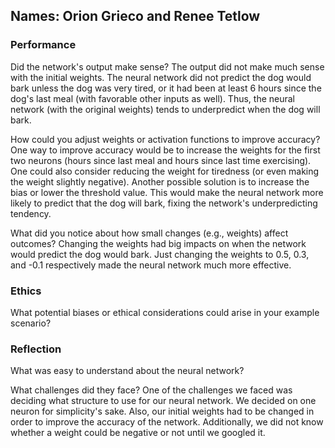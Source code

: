 ## Names: Orion Grieco and Renee Tetlow

### Performance

Did the network's output make sense?
The output did not make much sense with the initial weights. The neural network did not predict the dog would bark unless the dog was very tired, or it had been at 
least 6 hours since the dog's last meal (with favorable other inputs as well). Thus, the neural network (with the original weights) tends to underpredict when the 
dog will bark.

How could you adjust weights or activation functions to improve accuracy?
One way to improve accuracy would be to increase the weights for the first two neurons (hours since last meal and hours since last time exercising). One could also 
consider reducing the weight for tiredness (or even making the weight slightly negative). Another possible solution is to increase the bias or lower the threshold 
value. This would make the neural network more likely to predict that the dog will bark, fixing the network's underpredicting tendency.

What did you notice about how small changes (e.g., weights) affect outcomes?
Changing the weights had big impacts on when the network would predict the dog would bark. Just changing the weights to 0.5, 0.3, and -0.1 respectively made the 
neural network much more effective.

### Ethics

What potential biases or ethical considerations could arise in your example scenario?

### Reflection

What was easy to understand about the neural network?

What challenges did they face?
One of the challenges we faced was deciding what structure to use for our neural network. We decided on one neuron for simplicity's sake. Also, our initial weights
had to be changed in order to improve the accuracy of the network. Additionally, we did not know whether a weight could be negative or not until we googled it.

